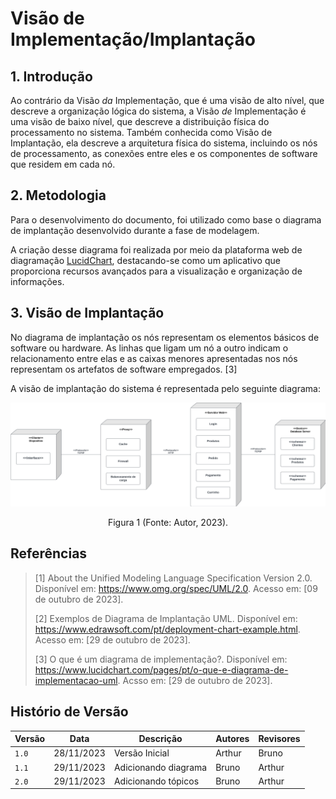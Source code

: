 # Visão de Implementação/Implantação

## 1. Introdução

Ao contrário da Visão _da_ Implementação, que é uma visão de alto nível, que descreve a organização lógica do sistema, a Visão _de_ Implementação é uma visão de baixo nível, que descreve a distribuição física do processamento no sistema. Também conhecida como Visão de Implantação, ela descreve a arquitetura física do sistema, incluindo os nós de processamento, as conexões entre eles e os componentes de software que residem em cada nó.

## 2. Metodologia

Para o desenvolvimento do documento, foi utilizado como base o diagrama de implantação desenvolvido durante a fase de modelagem.

A criação desse diagrama foi realizada por meio da plataforma web de diagramação [LucidChart](https://www.lucidchart.com/), destacando-se como um aplicativo que proporciona recursos avançados para a visualização e organização de informações.

## 3. Visão de Implantação

No diagrama de implantação os nós representam os elementos básicos de software ou hardware. As linhas que ligam um nó a outro indicam o relacionamento entre elas e as caixas menores apresentadas nos nós representam os artefatos de software empregados. [3]

A visão de implantação do sistema é representada pelo seguinte diagrama:

<center>
    <img src="das-implantacao.png"/>
    <p> Figura 1 (Fonte: Autor, 2023).</a></p> 
</center>

## Referências

> [1] About the Unified Modeling Language Specification Version 2.0. Disponível em: https://www.omg.org/spec/UML/2.0. Acesso em: [09 de outubro de 2023].
>
> [2] Exemplos de Diagrama de Implantação UML. Disponível em: https://www.edrawsoft.com/pt/deployment-chart-example.html. Acesso em: [29 de outubro de 2023].
>
> [3] O que é um diagrama de implementação?. Disponível em: https://www.lucidchart.com/pages/pt/o-que-e-diagrama-de-implementacao-uml. Acsso em: [29 de outubro de 2023].

## Histório de Versão

| Versão | Data       | Descrição            | Autores | Revisores |
| ------ | ---------- | -------------------- | ------- | --------- |
| `1.0`  | 28/11/2023 | Versão Inicial       | Arthur  | Bruno     |
| `1.1`  | 29/11/2023 | Adicionando diagrama | Bruno   | Arthur    |
| `2.0`  | 29/11/2023 | Adicionando tópicos  | Bruno   | Arthur    |

